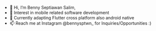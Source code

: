 - 👋 Hi, I’m Benny Septiawan Salim,
- 👀 Interest in mobile related software development
- 🌱 Currently adapting Flutter cross platform also android native
- 📫 Reach me at Instagram @bennysptwn_ for Inquiries/Opportunities :)

<!---
bennysalim/bennysalim is a ✨ special ✨ repository because its `README.md` (this file) appears on your GitHub profile.
You can click the Preview link to take a look at your changes.
--->
